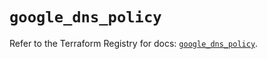 # `google_dns_policy`

Refer to the Terraform Registry for docs: [`google_dns_policy`](https://registry.terraform.io/providers/hashicorp/google/6.32.0/docs/resources/dns_policy).
